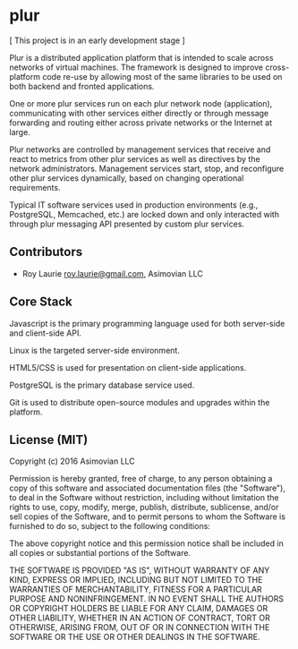 plur
====
[ This project is in an early development stage ]

Plur is a distributed application platform that is intended to scale across networks of virtual machines. The framework
is designed to improve cross-platform code re-use by allowing most of the same libraries to be used on both backend and
fronted applications.

One or more plur services run on each plur network node (application), communicating with other services either directly
or through message forwarding and routing either across private networks or the Internet at large.

Plur networks are controlled by management services that receive and react to metrics from other plur services as well
as directives by the network administrators. Management services start, stop, and reconfigure other plur
services dynamically, based on changing operational requirements.

Typical IT software services used in production environments (e.g., PostgreSQL, Memcached, etc.) are locked down and
only interacted with through plur messaging API presented by custom plur services.


Contributors
------------
* Roy Laurie <roy.laurie@gmail.com>, Asimovian LLC


Core Stack
----------
Javascript is the primary programming language used for both server-side and client-side API.

Linux is the targeted server-side environment. 

HTML5/CSS is used for presentation on client-side applications.

PostgreSQL is the primary database service used.

Git is used to distribute open-source modules and upgrades within the platform.


License (MIT)
--------------
Copyright (c) 2016 Asimovian LLC

Permission is hereby granted, free of charge, to any person obtaining a copy
of this software and associated documentation files (the "Software"), to deal
in the Software without restriction, including without limitation the rights
to use, copy, modify, merge, publish, distribute, sublicense, and/or sell
copies of the Software, and to permit persons to whom the Software is
furnished to do so, subject to the following conditions:

The above copyright notice and this permission notice shall be included in
all copies or substantial portions of the Software.

THE SOFTWARE IS PROVIDED "AS IS", WITHOUT WARRANTY OF ANY KIND, EXPRESS OR
IMPLIED, INCLUDING BUT NOT LIMITED TO THE WARRANTIES OF MERCHANTABILITY,
FITNESS FOR A PARTICULAR PURPOSE AND NONINFRINGEMENT. IN NO EVENT SHALL THE
AUTHORS OR COPYRIGHT HOLDERS BE LIABLE FOR ANY CLAIM, DAMAGES OR OTHER
LIABILITY, WHETHER IN AN ACTION OF CONTRACT, TORT OR OTHERWISE, ARISING FROM,
OUT OF OR IN CONNECTION WITH THE SOFTWARE OR THE USE OR OTHER DEALINGS IN
THE SOFTWARE.
